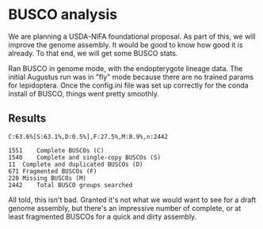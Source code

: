 # BUSCO analysis

We are planning a USDA-NIFA foundational proposal. As part of this, we will improve the genome assembly. It would be good to know how good it is already. To that end, we will get some BUSCO stats.

Ran BUSCO in genome mode, with the endopterygote lineage data. The initial Augustus run was in "fly" mode because there are no trained params for lepidoptera. Once the config.ini file was set up correctly for the conda install of BUSCO, things went pretty smoothly.

## Results

	C:63.6%[S:63.1%,D:0.5%],F:27.5%,M:8.9%,n:2442

	1551	Complete BUSCOs (C)
	1540	Complete and single-copy BUSCOs (S)
	11	Complete and duplicated BUSCOs (D)
	671	Fragmented BUSCOs (F)
	220	Missing BUSCOs (M)
	2442	Total BUSCO groups searched

All told, this isn't bad. Granted it's not what we would want to see for a draft genome assembly, but there's an impressive number of complete, or at least fragmented BUSCOs for a quick and dirty assembly.
